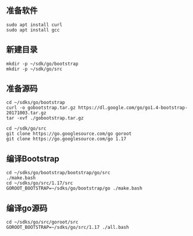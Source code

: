 ## 准备软件
```shell
sudo apt install curl
sudo apt install gcc

```
## 新建目录
```shell
mkdir -p ~/sdk/go/bootstrap
mkdir -p ~/sdk/go/src
```

## 准备源码
```shell
cd ~/sdks/go/bootstrap
curl -o gobootstrap.tar.gz https://dl.google.com/go/go1.4-bootstrap-20171003.tar.gz
tar -xvf ./gobootstrap.tar.gz

cd ~/sdk/go/src
git clone https://go.googlesource.com/go goroot
git clone https://go.googlesource.com/go 1.17

```


## 编译Bootstrap
```shell
cd ~/sdks/go/bootstrap/bootstrap/go/src
./make.bash
cd ~/sdks/go/src/1.17/src
GOROOT_BOOTSTRAP=~/sdks/go/bootstrap/go ./make.bash
```

## 编译go源码
```shell
cd ~/sdks/go/src/goroot/src
GOROOT_BOOTSTRAP=~/sdks/go/src/1.17 ./all.bash
```
